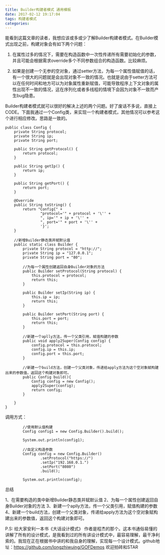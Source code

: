 ```yaml
---
title: Builder构建者模式 通用模板
date: 2017-02-12 19:17:04
tags: 构建者模式
categories:
---
```

能看到这篇文章的读者，我想应该或多或少了解Builder构建者模式。在Builder模式出现之前，构建对象会有如下两个问题：

1. 在属性过多的情况下，需要在构造函数中一次性传递所有需要初始化的参数，并且可能会根据需求override多个不同参数组合的构造函数。比较麻烦。

2. 如果是创建一个无参的空对象，通过setter方法，为每一个属性值赋值的话，有一个很大的问题就是会出现对象不一致的情况。也就是说由于setter方法可以在任何时间和地方可以为对象属性重新赋值，可能导致程序上下文对象的属性出现不一致的情况，这在序列化或者多线程的情境下会因为对象不一致而产生bug隐患。

<!--more-->

Builder构建者模式就可以很好的解决上述的两个问题。好了废话不多说，直接上CODE。下面我通过一个Config类，来实现一个构建者模式，其他情况可以参考这个进行相应修改。思路是一致的。

```
public class Config {
    private String protocol;
    private String ip;
    private String port;

    public String getProtocol() {
        return protocol;
    }

    public String getIp() {
        return ip;
    }

    public String getPort() {
        return port;
    }

    @Override
    public String toString() {
        return "Config{" +
                "protocol='" + protocol + '\'' +
                ", ip='" + ip + '\'' +
                ", port='" + port + '\'' +
                '}';
    }

    //新增Builder静态类并赋默认值
    public static class Builder {
        private String protocol = "http://";
        private String ip = "127.0.0.1";
        private String port = "80";

        //为每一个属性创建返回自身Builder对象的方法
        public Builder setProtocol(String protocol) {
            this.protocol = protocol;
            return this;
        }

        public Builder setIp(String ip) {
            this.ip = ip;
            return this;
        }

        public Builder setPort(String port) {
            this.port = port;
            return this;
        }

        //新建一个aplly方法，传一个父类引用，赋值构建的参数
        public void apply2Super(Config config) {
            config.protocol = this.protocol;
            config.ip = this.ip;
            config.port = this.port;
        }

        //新建一个build方法，创建一个父类对象，传递给apply方法为这个空对象赋构建出来的参数值，返回这个构建对象即可。
        public Config build(){
            Config config = new Config();
            apply2Super(config);
            return config;
        }

    }
}
```

调用方式：

```
        //使用默认值构建
        Config config1 = new Config.Builder().build();

        System.out.println(config1);

        //自定义构造参数
        Config config = new Config.Builder()
                .setProtocol("https://")
                .setIp("192.168.0.1.")
                .setPort("8080")
                .build();

        System.out.println(config);
```

总结

1、在需要构造的类中新增Builder静态类并赋默认值
2、为每一个属性创建返回自身Builder对象的方法
3、新建一个aplly方法，传一个父类引用，赋值构建的参数
 4、新建一个build方法，创建一个父类对象，传递给apply方法为这个空对象赋构建出来的参数值，返回这个构建对象即可。

P.S:
给大家安利一本书《大话设计模式》 作者是程杰的那个。这本书通俗易懂的讲解了所有的设计模式，是我看到过的所有讲设计模式中，最容易理解，最干净利索的。我现在正在根据书中讲的和我自身的理解，实现每一个设计模式。github地址：https://github.com/longzhiwuing/GOFDemos 欢迎拍砖和STAR